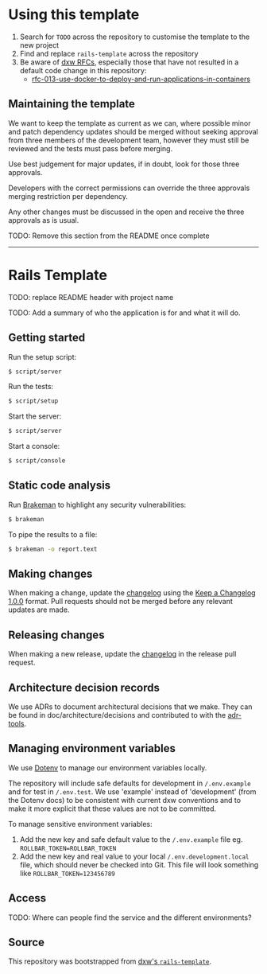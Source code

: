 # Using this template

1. Search for `TODO` across the repository to customise the template to the new
   project
1. Find and replace `rails-template` across the repository
1. Be aware of [dxw RFCs](https://github.com/dxw/tech-team-rfcs), especially
   those that have not resulted in a default code change in this repository:
   - [rfc-013-use-docker-to-deploy-and-run-applications-in-containers](https://github.com/dxw/tech-team-rfcs/blob/master/rfc-013-use-docker-to-deploy-and-run-applications-in-containers.md)

## Maintaining the template

We want to keep the template as current as we can, where possible minor and
patch dependency updates should be merged without seeking approval from three
members of the development team, however they must still be reviewed and the
tests must pass before merging.

Use best judgement for major updates, if in doubt, look for those three
approvals.

Developers with the correct permissions can override the three approvals merging
restriction per dependency.

Any other changes must be discussed in the open and receive the three approvals
as is usual.

TODO: Remove this section from the README once complete

---

# Rails Template

TODO: replace README header with project name

TODO: Add a summary of who the application is for and what it will do.

## Getting started

Run the setup script:

```bash
$ script/server
```

Run the tests:

```bash
$ script/setup
```

Start the server:

```bash
$ script/server
```

Start a console:

```bash
$ script/console
```

## Static code analysis

Run [Brakeman](https://brakemanscanner.org/) to highlight any security
vulnerabilities:

```bash
$ brakeman
```

To pipe the results to a file:

```bash
$ brakeman -o report.text
```

## Making changes

When making a change, update the [changelog](CHANGELOG.md) using the
[Keep a Changelog 1.0.0](https://keepachangelog.com/en/1.0.0/) format. Pull
requests should not be merged before any relevant updates are made.

## Releasing changes

When making a new release, update the [changelog](CHANGELOG.md) in the release
pull request.

## Architecture decision records

We use ADRs to document architectural decisions that we make. They can be found
in doc/architecture/decisions and contributed to with the
[adr-tools](https://github.com/npryce/adr-tools).

## Managing environment variables

We use [Dotenv](https://github.com/bkeepers/dotenv) to manage our environment
variables locally.

The repository will include safe defaults for development in `/.env.example` and
for test in `/.env.test`. We use 'example' instead of 'development' (from the
Dotenv docs) to be consistent with current dxw conventions and to make it more
explicit that these values are not to be committed.

To manage sensitive environment variables:

1. Add the new key and safe default value to the `/.env.example` file eg.
   `ROLLBAR_TOKEN=ROLLBAR_TOKEN`
1. Add the new key and real value to your local `/.env.development.local` file,
   which should never be checked into Git. This file will look something like
   `ROLLBAR_TOKEN=123456789`

## Access

TODO: Where can people find the service and the different environments?

## Source

This repository was bootstrapped from
[dxw's `rails-template`](https://github.com/dxw/rails-template).
